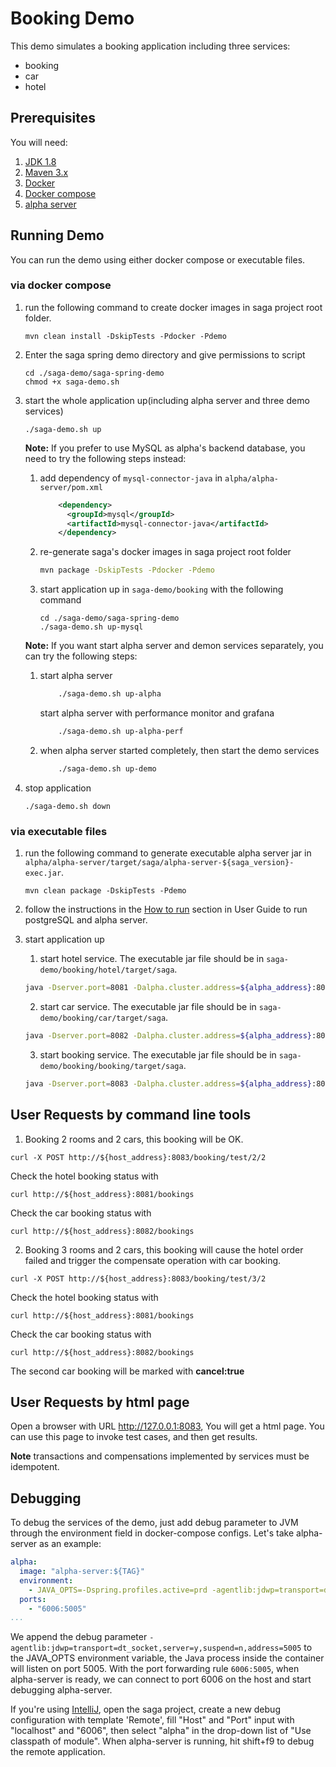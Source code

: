 # Booking Demo
This demo simulates a booking application including three services:
* booking
* car
* hotel

## Prerequisites
You will need:
1. [JDK 1.8][jdk]
2. [Maven 3.x][maven]
3. [Docker][docker]
4. [Docker compose][docker_compose]
5. [alpha server][alpha_server]

[jdk]: http://www.oracle.com/technetwork/java/javase/downloads/jdk8-downloads-2133151.html
[maven]: https://maven.apache.org/install.html
[docker]: https://www.docker.com/get-docker
[docker_compose]: https://docs.docker.com/compose/install/
[alpha_server]: https://github.com/apache/incubator-servicecomb-saga/tree/master/alpha

## Running Demo
You can run the demo using either docker compose or executable files.
### via docker compose
1. run the following command to create docker images in saga project root folder.
   ```
   mvn clean install -DskipTests -Pdocker -Pdemo
   ```
2. Enter the saga spring demo directory and give permissions to script
   ```
   cd ./saga-demo/saga-spring-demo
   chmod +x saga-demo.sh
   ```
3. start the whole application up(including alpha server and three demo services)
   ```
   ./saga-demo.sh up
   ```

   **Note:** If you prefer to use MySQL as alpha's backend database, you need to try the following steps instead:
   1. add dependency of `mysql-connector-java` in `alpha/alpha-server/pom.xml`
      ```xml
          <dependency>
            <groupId>mysql</groupId>
            <artifactId>mysql-connector-java</artifactId>
          </dependency>
      ```
   2. re-generate saga's docker images in saga project root folder
      ```bash
      mvn package -DskipTests -Pdocker -Pdemo
      ```
   3. start application up in `saga-demo/booking` with the following command
      ```
	  cd ./saga-demo/saga-spring-demo
      ./saga-demo.sh up-mysql
      ```

   **Note:** If you want start alpha server and demon services separately, you can try the following steps:
   1. start alpha server
      ```bash
          ./saga-demo.sh up-alpha
      ```
      start alpha server with performance monitor and grafana
      ```bash
          ./saga-demo.sh up-alpha-perf
      ```

   2. when alpha server started completely, then start the demo services
      ```bash
          ./saga-demo.sh up-demo
      ```

4. stop application
   ```
   ./saga-demo.sh down
   ```

### via executable files
1. run the following command to generate executable alpha server jar in `alpha/alpha-server/target/saga/alpha-server-${saga_version}-exec.jar`.
   ```
   mvn clean package -DskipTests -Pdemo
   ```

2. follow the instructions in the [How to run](https://github.com/apache/incubator-servicecomb-saga/blob/master/docs/user_guide.md#how-to-run) section in User Guide to run postgreSQL and alpha server.

3. start application up
   1. start hotel service. The executable jar file should be in `saga-demo/booking/hotel/target/saga`.
   ```bash
   java -Dserver.port=8081 -Dalpha.cluster.address=${alpha_address}:8080 -jar hotel-${saga_version}-exec.jar
   ```

   2. start car service. The executable jar file should be in `saga-demo/booking/car/target/saga`.
   ```bash
   java -Dserver.port=8082 -Dalpha.cluster.address=${alpha_address}:8080 -jar car-${saga_version}-exec.jar
   ```

   3. start booking service. The executable jar file should be in `saga-demo/booking/booking/target/saga`.
   ```bash
   java -Dserver.port=8083 -Dalpha.cluster.address=${alpha_address}:8080 -Dcar.service.address=${host_address}:8082 -Dhotel.service.address=${host_address}:8081  -jar booking-${saga_version}-exec.jar
   ```

## User Requests by command line tools
1. Booking 2 rooms and 2 cars, this booking will be OK.
```
curl -X POST http://${host_address}:8083/booking/test/2/2
```
Check the hotel booking status with
```
curl http://${host_address}:8081/bookings
```
Check the car booking status with
```
curl http://${host_address}:8082/bookings

```

2. Booking 3 rooms and 2 cars, this booking will cause the hotel order failed and trigger the compensate operation with car booking.
```
curl -X POST http://${host_address}:8083/booking/test/3/2
```
Check the hotel booking status with
```
curl http://${host_address}:8081/bookings
```
Check the car booking status with
```
curl http://${host_address}:8082/bookings
```
The second car booking will be marked with **cancel:true**

## User Requests by html page

Open a browser with URL http://127.0.0.1:8083, You will get a html page. You can use this page to invoke test cases, and then get results.

**Note** transactions and compensations implemented by services must be idempotent.

## Debugging

To debug the services of the demo, just add debug parameter to JVM through the environment field in docker-compose configs. Let's take alpha-server as an example:

```yaml
alpha:
  image: "alpha-server:${TAG}"
  environment:
    - JAVA_OPTS=-Dspring.profiles.active=prd -agentlib:jdwp=transport=dt_socket,server=y,suspend=n,address=5005
  ports:
    - "6006:5005"
...
```

We append the debug parameter `-agentlib:jdwp=transport=dt_socket,server=y,suspend=n,address=5005` to the JAVA_OPTS environment variable, the Java process inside the container will listen on port 5005. With the port forwarding rule `6006:5005`, when alpha-server is ready, we can connect to port 6006 on the host and start debugging alpha-server.

If  you're using [IntelliJ](https://www.jetbrains.com/idea/), open the saga project, create a new debug configuration with template 'Remote', fill "Host" and "Port" input with "localhost" and "6006", then select "alpha" in the drop-down list of "Use classpath of module". When alpha-server is running, hit shift+f9 to debug the remote application.
